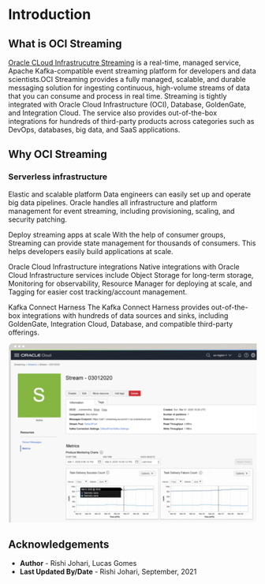 # Introduction

## What is OCI Streaming

[Oracle CLoud Infrastrucutre Streaming](https://www.oracle.com/cloud-native/streaming/) is a real-time, managed service, Apache Kafka-compatible event streaming platform for developers and data scientists.OCI Streaming provides a fully managed, scalable, and durable messaging solution for ingesting continuous, high-volume streams of data that you can consume and process in real time. Streaming is tightly integrated with Oracle Cloud Infrastructure (OCI), Database, GoldenGate, and Integration Cloud.  The service also provides out-of-the-box integrations for hundreds of third-party products across categories such as DevOps, databases, big data, and SaaS applications.



## Why OCI Streaming

### Serverless infrastructure

Elastic and scalable platform
Data engineers can easily set up and operate big data pipelines. Oracle handles all infrastructure and platform management for event streaming, including provisioning, scaling, and security patching.

 Deploy streaming apps at scale
With the help of consumer groups, Streaming can provide state management for thousands of consumers. This helps developers easily build applications at scale.

Oracle Cloud Infrastructure integrations
Native integrations with Oracle Cloud Infrastructure services include Object Storage for long-term storage, Monitoring for observability, Resource Manager for deploying at scale, and Tagging for easier cost tracking/account management.

Kafka Connect Harness
The Kafka Connect Harness provides out-of-the-box integrations with hundreds of data sources and sinks, including GoldenGate, Integration Cloud, Database, and compatible third-party offerings.

![Serverless Infrastrucuture](./images/OCI-Stream1.png)






## Acknowledgements

* **Author** - Rishi Johari, Lucas Gomes
* **Last Updated By/Date** - Rishi Johari, September, 2021
